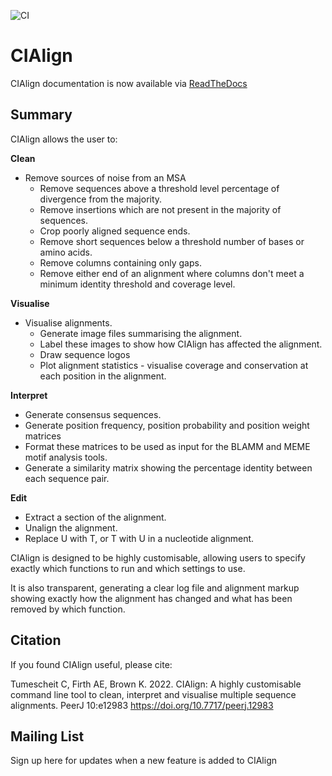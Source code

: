 ![CI](https://github.com/KatyBrown/CIAlign/actions/workflows/main.yml/badge.svg)
# CIAlign
CIAlign documentation is now available via [ReadTheDocs](https://cialign.readthedocs.io/en/latest/)

## Summary
CIAlign allows the user to:

**Clean**

* Remove sources of noise from an MSA 
  * Remove sequences above a threshold level percentage of divergence from the majority.
  * Remove insertions which are not present in the majority of sequences.
  * Crop poorly aligned  sequence ends.
  * Remove short sequences below a threshold number of bases or amino acids.
  * Remove columns containing only gaps.
  * Remove either end of an alignment where columns don't meet a minimum identity threshold and coverage level.

**Visualise**

* Visualise alignments.
  * Generate image files summarising the alignment.
  * Label these images to show how CIAlign has affected the alignment.
  * Draw sequence logos
  * Plot alignment statistics - visualise coverage and conservation at each position in the alignment.


**Interpret**

* Generate consensus sequences.
* Generate position frequency, position probability and position weight matrices
* Format these matrices to be used as input for the BLAMM and MEME motif analysis tools.
* Generate a similarity matrix showing the percentage identity between each sequence pair.
  
**Edit**

* Extract a section of the alignment.
* Unalign the alignment.
* Replace U with T, or T with U in a nucleotide alignment.

CIAlign is designed to be highly customisable, allowing users to specify exactly which functions to run and which settings to use.

It is also transparent, generating a clear log file and alignment markup showing exactly how the alignment has changed and what has been removed by which function.

## Citation
If you found CIAlign useful, please cite: 

Tumescheit C, Firth AE, Brown K. 2022. CIAlign: A highly customisable command line tool to clean, interpret and visualise multiple sequence alignments. PeerJ 10:e12983 https://doi.org/10.7717/peerj.12983

## Mailing List
Sign up here for updates when a new feature is added to CIAlign 

